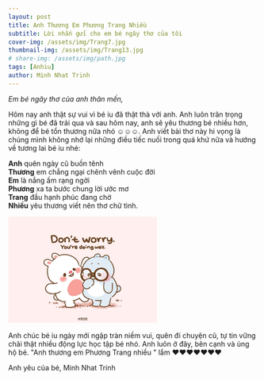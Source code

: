 ```yaml
---
layout: post
title: Anh Thương Em Phương Trang Nhiều
subtitle: Lời nhắn gửi cho em bé ngây thơ của tôi
cover-img: /assets/img/Trang7.jpg
thumbnail-img: /assets/img/Trang13.jpg
# share-img: /assets/img/path.jpg
tags: [Anhiu]
author: Minh Nhat Trinh
---
```

*Em bé ngây thơ của anh thân mến,*

Hôm nay anh thật sự vui vì bé iu đã thật thà với anh. Anh luôn trân trọng những gì bé đã trải qua và sau hôm nay, anh sẽ yêu thương bé nhiều hơn, không để bé tổn thương nữa nhó ☺️☺️☺️. Anh viết bài thơ này hi vọng là chúng mình không nhớ lại những điều tiếc nuối trong quá khứ nữa và hướng về tương lai bé iu nhé:

**Anh** quên ngày cũ buồn tênh  \
**Thương** em chẳng ngại chênh vênh cuộc đời  \
**Em** là nắng ấm rạng ngời  \
**Phương** xa ta bước chung lời ước mơ  \
**Trang** đầu hạnh phúc đang chờ  \
**Nhiều** yêu thương viết nên thơ chữ tình.

![Anh luôn ở bên cạnh yêu thương bé nhó](/assets/img/doing-well.jpg)

<style type="text/css">
    img {
        width: 300px;
    }
</style>

Anh chúc bé iu ngày mới ngập tràn niềm vui, quên đi chuyện cũ, tự tin vững chãi thật nhiều động lực học tập bé nhó. Anh luôn ở đây, bên cạnh và ủng hộ bé. "Anh thương em Phương Trang nhiều " lắm ❤️❤️❤️❤️❤️❤️❤️

Anh yêu của bé,
Minh Nhat Trinh